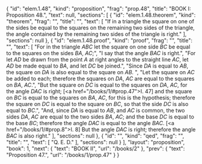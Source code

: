 {
  "id": "elem.1.48",
  "kind": "proposition",
  "frag": "prop.48",
  "title": "BOOK I: Proposition 48.",
  "text": null,
  "sections": [
    {
      "id": "elem.1.48.theorem",
      "kind": "theorem",
      "frag": "",
      "title": "",
      "text": [
        "If in a triangle the square on one of the sides be equal to the squares on the remaining two sides of the triangle, the angle contained by the remaining two sides of the triangle is right."
      ],
      "sections": null
    },
    {
      "id": "elem.1.48.proof",
      "kind": "proof",
      "frag": "",
      "title": "",
      "text": [
        "For in the triangle <var>ABC</var> let the square on one side <var>BC</var> be equal to the squares on the sides <var>BA</var>, <var>AC</var>;",
        "I say that the angle <var>BAC</var> is right.",
        "For let <var>AD</var> be drawn from the point <var>A</var> at right angles to the straight line <var>AC</var>, let <var>AD</var> be made equal to <var>BA</var>, and let <var>DC</var> be joined.",
        "Since <var>DA</var> is equal to <var>AB</var>, the square on <var>DA</var> is also equal to the square on <var>AB</var>. ",
        "Let the square on <var>AC</var> be added to each; therefore the squares on <var>DA</var>, <var>AC</var> are equal to the squares on <var>BA</var>, <var>AC</var>.",
        "But the square on <var>DC</var> is equal to the squares on <var>DA</var>, <var>AC</var>, for the angle <var>DAC</var> is right; [<a href=\"/books/1/#prop.47\">I. 47</a>] and the square on <var>BC</var> is equal to the squares on <var>BA</var>, <var>AC</var>, for this is the hypothesis; therefore the square on <var>DC</var> is equal to the square on <var>BC</var>, so that the side <var>DC</var> is also equal to <var>BC</var>.",
        "And, since <var>DA</var> is equal to <var>AB</var>, and <var>AC</var> is common, the two sides <var>DA</var>, <var>AC</var> are equal to the two sides <var>BA</var>, <var>AC</var>; and the base <var>DC</var> is equal to the base <var>BC</var>; therefore the angle <var>DAC</var> is equal to the angle <var>BAC</var>. [<a href=\"/books/1/#prop.8\">I. 8</a>] But the angle <var>DAC</var> is right; therefore the angle <var>BAC</var> is also right."
      ],
      "sections": null
    },
    {
      "id": "",
      "kind": "qed",
      "frag": "",
      "title": "",
      "text": [
        "Q. E. D."
      ],
      "sections": null
    }
  ],
  "layout": "proposition",
  "book": 1,
  "next": {
    "text": "BOOK II",
    "url": "/books/2"
  },
  "prev": {
    "text": "Proposition 47.",
    "url": "/books/1/prop.47"
  }
}
